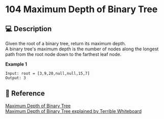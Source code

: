 # 104 Maximum Depth of Binary Tree

## 💻 Description

Given the root of a binary tree, return its maximum depth.\
A binary tree's maximum depth is the number of nodes along the longest path from the root node down to the farthest leaf node.

**Example 1**

```
Input: root = [3,9,20,null,null,15,7]
Output: 3
```

## 🔗 Reference

[Maximum Depth of Binary Tree](https://leetcode.com/problems/maximum-depth-of-binary-tree/)\
[Maximum Depth of Binary Tree explained by Terrible Whiteboard](https://www.youtube.com/watch?v=seaGHJFWNPs)
